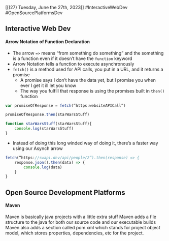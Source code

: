 [[(27) Tuesday, June the 27th, 2023]] #InteractiveWebDev #OpenSourcePlatformsDev 
## Interactive Web Dev
#### Arrow Notation of Function Declaration
- The arrow `=>` means “from something do something” and the something is a function even if it doesn’t have the `function` keyword
- Arrow Notation tells a function to execute asynchronously
- `fetch()` is a method used for API calls, you put in a URL, and it returns a promise 
	- A promise says I don’t have the data yet, but I promise you when ever I get it ill let you know
	- The way you fulfill that response is using the promises built in `then()` function
```JavaScript
var promiseOfResponse = fetch(”https:websiteAPICall”)

promiseOfResponse.then(starWarsStuff)

function starWarsStuff(starWarsStuff){
	console.log(starWarsStuff)
}
```
- Instead of doing this long winded way of doing it, there’s a faster way using our Asynch arrow 
```Javascript
fetch(“https://swapi.dev/api/people/2”).then(response) => {
	response.json().then(data) => {
		console.log(data)
	}
}
```
## Open Source Development Platforms
#### Maven
Maven is basically java projects with a little extra stuff
Maven adds a file structure to the java for both our source code and our executable builds
Maven also adds a section called pom.xml which stands for project object model, which stores properties, dependencies, etc for the project.